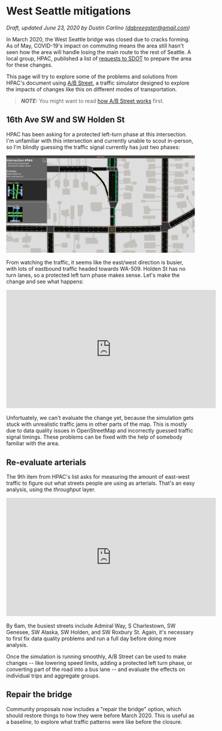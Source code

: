 # West Seattle mitigations

_Draft, updated June 23, 2020 by Dustin Carlino (<dabreegster@gmail.com>)_

In March 2020, the West Seattle bridge was closed due to cracks forming. As of
May, COVID-19's impact on commuting means the area still hasn't seen how the
area will handle losing the main route to the rest of Seattle. A local group,
HPAC, published a list of
[requests to SDOT](https://www.westsideseattle.com/robinson-papers/2020/05/04/highland-park-action-coalition-calls-seattle-officials-traffic)
to prepare the area for these changes.

This page will try to explore some of the problems and solutions from HPAC's
document using [A/B Street](https://abstreet.org), a traffic simulator designed
to explore the impacts of changes like this on different modes of
transportation.

> **_NOTE:_** You might want to read [how A/B Street works](../how_it_works.md)
> first.

## 16th Ave SW and SW Holden St

HPAC has been asking for a protected left-turn phase at this intersection. I'm
unfamiliar with this intersection and currently unable to scout in-person, so
I'm blindly guessing the traffic signal currently has just two phases:

![existing_diagram](existing_diagram.gif)

From watching the traffic, it seems like the east/west direction is busier, with
lots of eastbound traffic headed towards WA-509. Holden St has no turn lanes, so
a protected left turn phase makes sense. Let's make the change and see what
happens:

<iframe width="560" height="315" src="https://www.youtube.com/embed/6tooJaZLa0Q" frameborder="0" allow="autoplay; encrypted-media" allowfullscreen></iframe>

Unfortuately, we can't evaluate the change yet, because the simulation gets
stuck with unrealistic traffic jams in other parts of the map. This is mostly
due to data quality issues in OpenStreetMap and incorrectly guessed traffic
signal timings. These problems can be fixed with the help of somebody familiar
with the area.

## Re-evaluate arterials

The 9th item from HPAC's list asks for measuring the amount of east-west traffic
to figure out what streets people are using as arterials. That's an easy
analysis, using the _throughput_ layer.

<iframe width="560" height="315" src="https://www.youtube.com/embed/yzp9c7gHhOI" frameborder="0" allow="autoplay; encrypted-media" allowfullscreen></iframe>

By 6am, the busiest streets include Admiral Way, S Charlestown, SW Genesee, SW
Alaska, SW Holden, and SW Roxbury St. Again, it's necessary to first fix data
quality problems and run a full day before doing more analysis.

Once the simulation is running smoothly, A/B Street can be used to make changes
-- like lowering speed limits, adding a protected left turn phase, or converting
part of the road into a bus lane -- and evaluate the effects on individual trips
and aggregate groups.

## Repair the bridge

Community proposals now includes a "repair the bridge" option, which should
restore things to how they were before March 2020. This is useful as a baseline,
to explore what traffic patterns were like before the closure.
